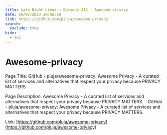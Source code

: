 ```yaml
---
title: Late Night Linux – Episode 215 - Awesome-privacy
date: 06/02/2023 20:56:19
link: https://github.com/pluja/awesome-privacy
search:
  exclude: true
hide:
  - toc
---
```


# Awesome-privacy

Page Title: GitHub - pluja/awesome-privacy: Awesome Privacy - A curated list of services and alternatives that respect your privacy because PRIVACY MATTERS.

Page Description: Awesome Privacy - A curated list of services and alternatives that respect your privacy because PRIVACY MATTERS. - GitHub - pluja/awesome-privacy: Awesome Privacy - A curated list of services and alternatives that respect your privacy because PRIVACY MATTERS. 

Link: [https://github.com/pluja/awesome-privacy](https://github.com/pluja/awesome-privacy)
